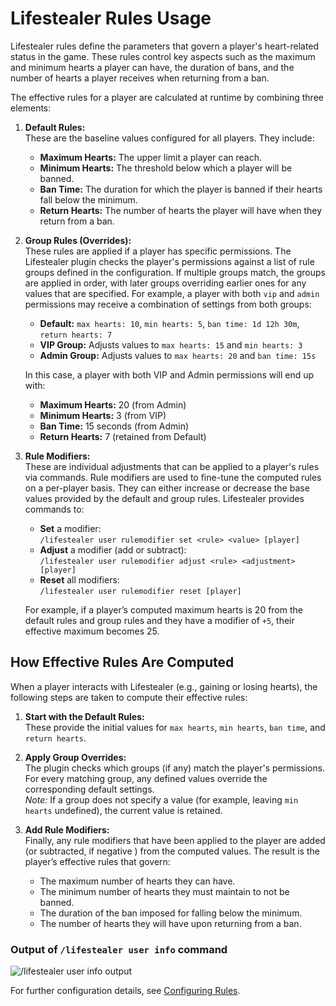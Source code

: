 # Lifestealer Rules Usage

Lifestealer rules define the parameters that govern a player's heart-related status in the game. These rules control key
aspects such as the maximum and minimum hearts a player can have, the duration of bans, and the number of hearts a
player receives when returning from a ban.

The effective rules for a player are calculated at runtime by combining three elements:

1. **Default Rules:**  
   These are the baseline values configured for all players. They include:
    - **Maximum Hearts:** The upper limit a player can reach.
    - **Minimum Hearts:** The threshold below which a player will be banned.
    - **Ban Time:** The duration for which the player is banned if their hearts fall below the minimum.
    - **Return Hearts:** The number of hearts the player will have when they return from a ban.

2. **Group Rules (Overrides):**  
   These rules are applied if a player has specific permissions. The Lifestealer plugin checks the player's permissions
   against a list of rule groups defined in the configuration. If multiple groups match, the groups are applied in
   order, with later groups overriding earlier ones for any values that are specified. For example, a player with both
   `vip` and `admin` permissions may receive a combination of settings from both groups:
    - **Default:** `max hearts: 10`, `min hearts: 5`, `ban time: 1d 12h 30m`, `return hearts: 7`
    - **VIP Group:** Adjusts values to `max hearts: 15` and `min hearts: 3`
    - **Admin Group:** Adjusts values to `max hearts: 20` and `ban time: 15s`

   In this case, a player with both VIP and Admin permissions will end up with:
    - **Maximum Hearts:** 20 (from Admin)
    - **Minimum Hearts:** 3 (from VIP)
    - **Ban Time:** 15 seconds (from Admin)
    - **Return Hearts:** 7 (retained from Default)

3. **Rule Modifiers:**  
   These are individual adjustments that can be applied to a player's rules via commands. Rule modifiers are used to
   fine-tune the computed rules on a per-player basis. They can either increase or decrease the base values provided by
   the default and group rules. Lifestealer provides commands to:
    - **Set** a modifier:  
      `/lifestealer user rulemodifier set <rule> <value> [player]`
    - **Adjust** a modifier (add or subtract):  
      `/lifestealer user rulemodifier adjust <rule> <adjustment> [player]`
    - **Reset** all modifiers:  
      `/lifestealer user rulemodifier reset [player]`

   For example, if a player’s computed maximum hearts is 20 from the default rules and group rules and they have a
   modifier of `+5`, their effective maximum becomes 25.

## How Effective Rules Are Computed

When a player interacts with Lifestealer (e.g., gaining or losing hearts), the following steps are taken to compute
their effective rules:

1. **Start with the Default Rules:**  
   These provide the initial values for `max hearts`, `min hearts`, `ban time`, and `return hearts`.

2. **Apply Group Overrides:**  
   The plugin checks which groups (if any) match the player's permissions. For every matching group, any defined values
   override the corresponding default settings.  
   *Note:* If a group does not specify a value (for example, leaving `min hearts` undefined), the current value is
   retained.

3. **Add Rule Modifiers:**  
   Finally, any rule modifiers that have been applied to the player are added (or subtracted, if negative ) from the
   computed values. The result is the player’s effective rules that govern:
    - The maximum number of hearts they can have.
    - The minimum number of hearts they must maintain to not be banned.
    - The duration of the ban imposed for falling below the minimum.
    - The number of hearts they will have upon returning from a ban.

### Output of `/lifestealer user info` command

![`/lifestealer user info` output](/user_info_output.png)

For further configuration details, see [Configuring Rules](/configuration/rules).
